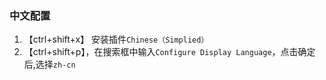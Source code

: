 ### 中文配置

1. 【ctrl+shift+x】 安装插件`Chinese（Simplied）`
2. 【ctrl+shift+p】，在搜索框中输入`Configure Display Language`，点击确定后,选择`zh-cn`